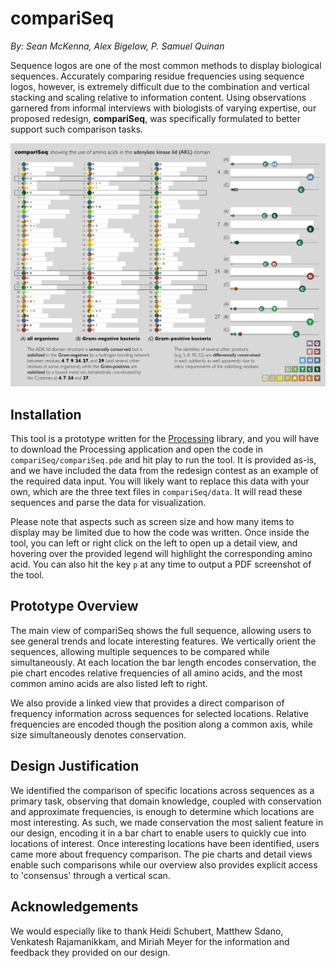 # compariSeq

_By: Sean McKenna, Alex Bigelow, P. Samuel Quinan_

Sequence logos are one of the most common methods to display biological
sequences. Accurately comparing residue frequencies using sequence logos,
however, is extremely difficult due to the combination and vertical stacking and
scaling relative to information content. Using observations garnered from
informal interviews with biologists of varying expertise, our proposed redesign,
**compariSeq**, was specifically formulated to better support such comparison
tasks.

![](images/compariSeq.png)



## Installation

This tool is a prototype written for the [Processing](https://processing.org)
library, and you will have to download the Processing application and open the
code in `compariSeq/compariSeq.pde` and hit play to run the tool. It is provided
as-is, and we have included the data from the redesign contest as an example of
the required data input. You will likely want to replace this data with your
own, which are the three text files in `compariSeq/data`. It will read these
sequences and parse the data for visualization.

Please note that aspects such as screen size and how many items to display may
be limited due to how the code was written. Once inside the tool, you can left
or right click on the left to open up a detail view, and hovering over the
provided legend will highlight the corresponding amino acid. You can also hit
the key `p` at any time to output a PDF screenshot of the tool.



## Prototype Overview

The main view of compariSeq shows the full sequence, allowing users to see
general trends and locate interesting features. We vertically orient the
sequences, allowing multiple sequences to be compared while simultaneously. At
each location the bar length encodes conservation, the pie chart encodes
relative frequencies of all amino acids, and the most common amino acids are
also listed left to right.

We also provide a linked view that provides a direct comparison of frequency
information across sequences for selected locations. Relative frequencies are
encoded though the position along a common axis, while size simultaneously
denotes conservation.



## Design Justification

We identified the comparison of specific locations across sequences as a primary
task, observing that domain knowledge, coupled with conservation and approximate
frequencies, is enough to determine which locations are most interesting. As
such, we made conservation the most salient feature in our design, encoding it
in a bar chart to enable users to quickly cue into locations of interest. Once
interesting locations have been identified, users came more about frequency
comparison. The pie charts and detail views enable such comparisons while our
overview also provides explicit access to 'consensus' through a vertical scan.



## Acknowledgements

We would especially like to thank Heidi Schubert, Matthew Sdano, Venkatesh
Rajamanikkam, and Miriah Meyer for the information and feedback they provided on
our design.
